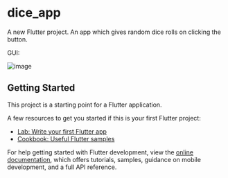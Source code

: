 # dice_app

A new Flutter project.
An app which gives random dice rolls on clicking the button.

GUI:

![image](https://github.com/user-attachments/assets/ca626c4f-4867-4216-9c04-c27486bd6bcb)

## Getting Started

This project is a starting point for a Flutter application.

A few resources to get you started if this is your first Flutter project:

- [Lab: Write your first Flutter app](https://docs.flutter.dev/get-started/codelab)
- [Cookbook: Useful Flutter samples](https://docs.flutter.dev/cookbook)

For help getting started with Flutter development, view the
[online documentation](https://docs.flutter.dev/), which offers tutorials,
samples, guidance on mobile development, and a full API reference.
